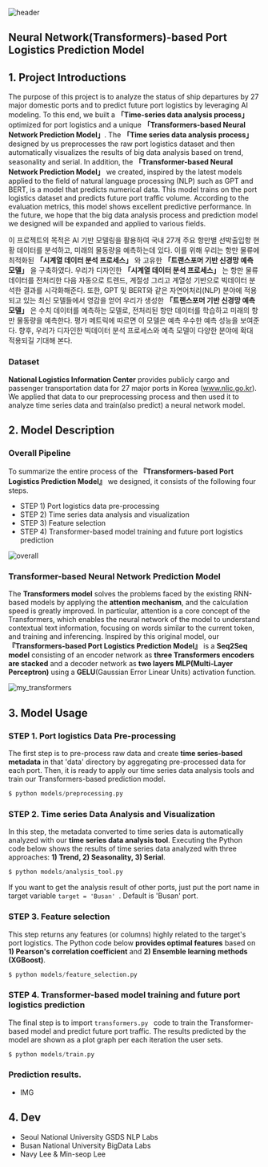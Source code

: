 ![header](https://capsule-render.vercel.app/api?type=waving&color=gradient&height=300&section=header&text=%20ROK%20Port%20Logistics%20Forecast&fontColor=317589&fontSize=60)


## Neural Network(Transformers)-based Port Logistics Prediction Model 


## 1. Project Introductions

The purpose of this project is to analyze the status of ship departures by 27 major domestic ports and to predict future port logistics by leveraging AI modeling.
To this end, we built a **「Time-series data analysis process」** optimized for port logistics and a unique **「Transformers-based Neural Network Prediction Model」**. The **「Time series data analysis process」** designed by us preprocesses the raw port logistics dataset and then automatically visualizes the results of big data analysis based on trend, seasonality and serial. In addition, the **「Transformer-based Neural Network Prediction Model」** we created, inspired by the latest models applied to the field of natural language processing (NLP) such as GPT and BERT, is a model that predicts numerical data. This model trains on the port logistics dataset and predicts future port traffic volume. According to the evaluation metrics, this model shows excellent predictive performance. In the future, we hope that the big data analysis process and prediction model we designed will be expanded and applied to various fields.


이 프로젝트의 목적은 AI 기반 모델링을 활용하여 국내 27개 주요 항만별 선박출입항 현황 데이터를 분석하고, 미래의 물동량을 예측하는데 있다. 이를 위해 우리는 항만 물류에 최적화된 **「시계열 데이터 분석 프로세스」** 와 고유한 **「트랜스포머 기반 신경망 예측 모델」** 을 구축하였다. 우리가 디자인한 **「시계열 데이터 분석 프로세스」** 는 항만 물류 데이터를 전처리한 다음 자동으로 트렌드, 계절성 그리고 계열성 기반으로 빅데이터 분석한 결과를 시각화해준다. 또한, GPT 및 BERT와 같은 자연어처리(NLP) 분야에 적용되고 있는 최신 모델들에서 영감을 얻어 우리가 생성한 **「트랜스포머 기반 신경망 예측 모델」** 은 수치 데이터를 예측하는 모델로, 전처리된 항만 데이터를 학습하고 미래의 항만 물동량을 예측한다. 평가 메트릭에 따르면 이 모델은 예측 우수한 예측 성능을 보여준다. 향후, 우리가 디자인한 빅데이터 분석 프로세스와 예측 모델이 다양한 분야에 확대 적용되길 기대해 본다.


### Dataset
**National Logistics Information Center** provides publicly cargo and passenger transportation data for 27 major ports in Korea (www.nlic.go.kr). We applied that data to our preprocessing process and then used it to analyze time series data and train(also predict) a neural network model. 


## 2. Model Description

### Overall Pipeline
To summarize the entire process of the **『Transformers-based Port Logistics Prediction Model』** we designed, it consists of the following four steps.
  - STEP 1) Port logistics data pre-processing
  - STEP 2) Time series data analysis and visualization
  - STEP 3) Feature selection
  - STEP 4) Transformer-based model training and future port logistics prediction

![overall](https://user-images.githubusercontent.com/105137667/235141063-59303af9-9390-477b-afff-4bac9f7cf716.jpg)


### Transformer-based Neural Network Prediction Model

The **Transformers model** solves the problems faced by the existing RNN-based models by applying the **attention mechanism**, and the calculation speed is greatly improved.  In particular, attention is a core concept of the Transformers, which enables the neural network of the model to understand contextual text information, focusing on words similar to the current token, and training and inferencing. Inspired by this original model, our **『Transformers-based Port Logistics Prediction Model』** is a **Seq2Seq model** consisting of an encoder network as **three Transformers encoders are stacked** and a decoder network as **two layers MLP(Multi-Layer Perceptron)** using a **GELU**(Gaussian Error Linear Units) activation function.

![my_transformers](https://user-images.githubusercontent.com/105137667/234526953-1165f18c-b57a-4979-abad-bda6c8af7f9e.jpg)


## 3. Model Usage

### STEP 1. Port logistics Data Pre-processing
The first step is to pre-process raw data and create **time series-based metadata** in that 'data' directory by aggregating pre-processed data for each port. Then, it is ready to apply our time series data analysis tools and train our Transformers-based prediction model.

```python
$ python models/preprocessing.py
```

### STEP 2. Time series Data Analysis and Visualization
In this step, the metadata converted to time series data is automatically analyzed with our **time series data analysis tool**. Executing the Python code below shows the results of time series data analyzed with three approaches: **1) Trend, 2) Seasonality, 3) Serial**.

 ```python
$ python models/analysis_tool.py
```

If you want to get the analysis result of other ports, just put the port name in target variable ```target = 'Busan' ```. Default is 'Busan' port.

### STEP 3. Feature selection
This step returns any features (or columns) highly related to the target's port logistics. The Python code below **provides optimal features** based on **1) Pearson's correlation coefficient** and **2) Ensemble learning methods (XGBoost)**.

 ```python
$ python models/feature_selection.py
```

### STEP 4. Transformer-based model training and future port logistics prediction
The final step is to import ```transformers.py ``` code to train the Transformer-based model and predict future port traffic. The results predicted by the model are shown as a plot graph per each iteration the user sets.

 ```python
$ python models/train.py
```

### Prediction results.

+ IMG

## 4. Dev
  - Seoul National University GSDS NLP Labs
  - Busan National University BigData Labs
  - Navy Lee & Min-seop Lee
